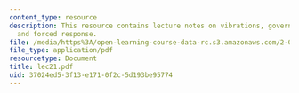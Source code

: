 ```yaml
---
content_type: resource
description: This resource contains lecture notes on vibrations, governing equation,
  and forced response.
file: /media/https%3A/open-learning-course-data-rc.s3.amazonaws.com/2-003j-dynamics-and-control-i-spring-2007/37024ed53f13e1710f2c5d193be95774_lec21.pdf
file_type: application/pdf
resourcetype: Document
title: lec21.pdf
uid: 37024ed5-3f13-e171-0f2c-5d193be95774
---
```

